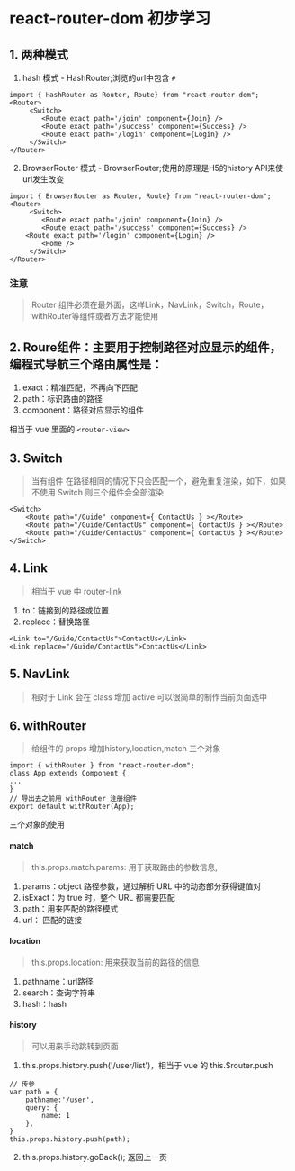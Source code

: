 # react-router-dom 初步学习
## 1. 两种模式
1. hash 模式 - HashRouter;浏览的url中包含 `#`

```
import { HashRouter as Router, Route} from "react-router-dom";
<Router>
     <Switch>
        <Route exact path='/join' component={Join} />
        <Route exact path='/success' component={Success} />
        <Route exact path='/login' component={Login} />
     </Switch>
</Router>

```

2. BrowserRouter 模式 - BrowserRouter;使用的原理是H5的history API来使url发生改变

```
import { BrowserRouter as Router, Route} from "react-router-dom";
<Router>
     <Switch>
        <Route exact path='/join' component={Join} />
        <Route exact path='/success' component={Success} />
    <Route exact path='/login' component={Login} />
        <Home />
     </Switch>
</Router>

```

### 注意
> Router 组件必须在最外面，这样Link，NavLink，Switch，Route，withRouter等组件或者方法才能使用

## 2. Roure组件：主要用于控制路径对应显示的组件，编程式导航三个路由属性是：
1. exact：精准匹配，不再向下匹配
2. path：标识路由的路径
3. component：路径对应显示的组件

相当于 vue 里面的 `<router-view>`

## 3. Switch
> 当有组件 <Route> 在路径相同的情况下只会匹配一个，避免重复渲染，如下，如果不使用 Switch 则三个组件会全部渲染

```
<Switch>
    <Route path="/Guide" component={ ContactUs } ></Route>
    <Route path="/Guide/ContactUs" component={ ContactUs } ></Route>
    <Route path="/Guide/ContactUs" component={ ContactUs } ></Route>
</Switch>
```

## 4. Link
> 相当于 vue 中 router-link

1. to：链接到的路径或位置
2. replace：替换路径

```
<Link to="/Guide/ContactUs">ContactUs</Link>
<Link replace="/Guide/ContactUs">ContactUs</Link>
```

## 5. NavLink
> 相对于 Link 会在 class 增加 active 可以很简单的制作当前页面选中

## 6. withRouter
> 给组件的 props 增加history,location,match 三个对象

```
import { withRouter } from "react-router-dom";
class App extends Component {
...
}
// 导出去之前用 withRouter 注册组件
export default withRouter(App);
```
三个对象的使用

#### match
> this.props.match.params: 用于获取路由的参数信息, 

1. params：object 路径参数，通过解析 URL 中的动态部分获得键值对
2. isExact：为 true 时，整个 URL 都需要匹配
3. path：用来匹配的路径模式
4. url： 匹配的链接

#### location
> this.props.location: 用来获取当前的路径的信息

1. pathname：url路径
2. search：查询字符串
3. hash：hash

#### history
> 可以用来手动跳转到页面

1. this.props.history.push('/user/list')，相当于 vue 的 this.$router.push

```
// 传参
var path = {
    pathname:'/user',
    query: {
        name: 1
    },
}
this.props.history.push(path);
```

2. this.props.history.goBack(); 返回上一页
